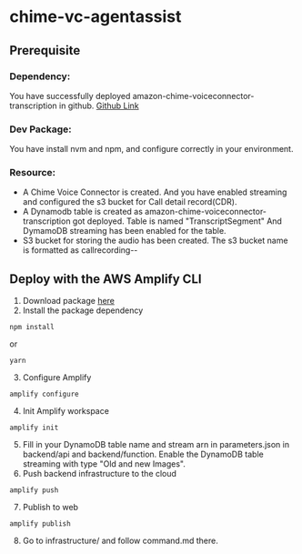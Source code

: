 # chime-vc-agentassist
## Prerequisite
### Dependency:
You have successfully deployed amazon-chime-voiceconnector-transcription in github. [Github Link](https://github.com/aws-samples/amazon-chime-voiceconnector-transcription)

### Dev Package:
You have install nvm and npm, and configure correctly in your environment.

### Resource:
* A Chime Voice Connector is created. And you have enabled streaming and configured the s3 bucket for Call detail record(CDR).
* A Dynamodb table is created as amazon-chime-voiceconnector-transcription got deployed. Table is named "TranscriptSegment" And DymamoDB streaming has been enabled for the table.
* S3 bucket for storing the audio has been created. The s3 bucket name is formatted as callrecording-<aws region>-<aws account>

## Deploy with the AWS Amplify CLI
1. Download package [here](https://github.com/zhizhongk/chime-vc-agentassist)
2. Install the package dependency
```
npm install
```
or
```
yarn
```
3. Configure Amplify
```
amplify configure
```
4. Init Amplify workspace
```
amplify init
```
5. Fill in your DynamoDB table name and stream arn in parameters.json in backend/api and backend/function. Enable the DynamoDB table streaming with type "Old and new Images".
6. Push backend infrastructure to the cloud
```
amplify push
```
7. Publish to web 
```
amplify publish
```
8. Go to infrastructure/ and follow command.md there.
